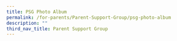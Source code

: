 ```yaml
---
title: PSG Photo Album
permalink: /for-parents/Parent-Support-Group/psg-photo-album
description: ""
third_nav_title: Parent Support Group
---
```

